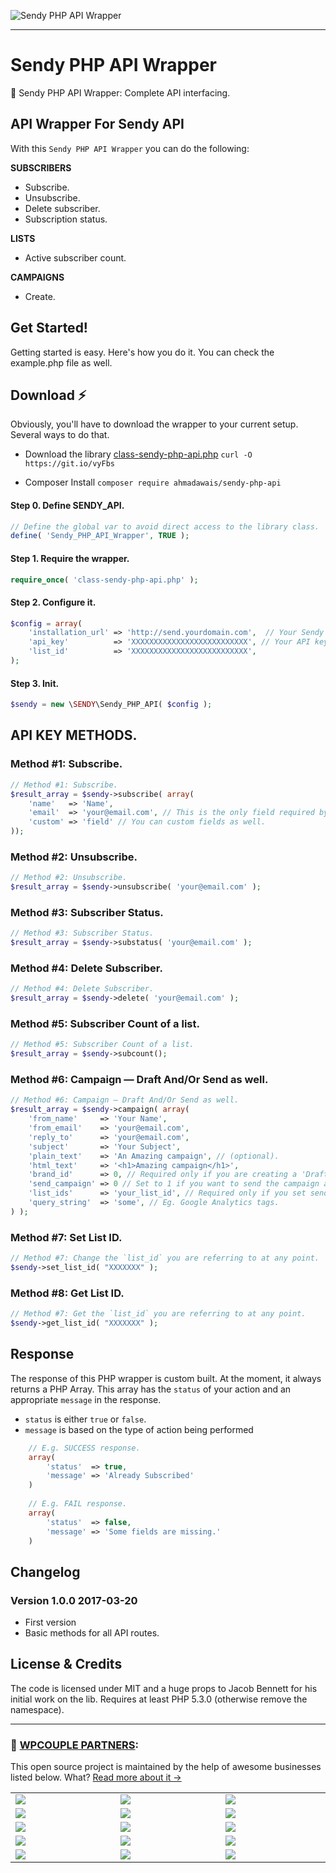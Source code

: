 ![Sendy PHP API Wrapper](https://i.imgur.com/FylVZzy.png)

---

# Sendy PHP API Wrapper
🚀 Sendy PHP API Wrapper: Complete API interfacing.

## API Wrapper For Sendy API
With this `Sendy PHP API Wrapper` you can do the following:

**SUBSCRIBERS**
- Subscribe.
- Unsubscribe.
- Delete subscriber.
- Subscription status.

**LISTS**
- Active subscriber count.

**CAMPAIGNS**
- Create.

## Get Started!
Getting started is easy. Here's how you do it. You can check the example.php file as well.

## Download ⚡️
Obviously, you'll have to download the wrapper to your current setup. Several ways to do that.

- Download the library [class-sendy-php-api.php](https://github.com/ahmadawais/Sendy-PHP-API/blob/master/src/class-sendy-php-api.php)
`curl -O https://git.io/vyFbs`

- Composer Install
`composer require ahmadawais/sendy-php-api`

#### Step 0. Define SENDY_API.
```php
// Define the global var to avoid direct access to the library class.
define( 'Sendy_PHP_API_Wrapper', TRUE );
```

#### Step 1. Require the wrapper.
```php
require_once( 'class-sendy-php-api.php' );
```

#### Step 2. Configure it.
```php
$config = array(
    'installation_url' => 'http://send.yourdomain.com',  // Your Sendy installation URL (without trailing slash).
    'api_key'          => 'XXXXXXXXXXXXXXXXXXXXXXXXXX', // Your API key. Aavailable in Sendy Settings.
    'list_id'          => 'XXXXXXXXXXXXXXXXXXXXXXXXXX',
);
```

#### Step 3. Init.
```php
$sendy = new \SENDY\Sendy_PHP_API( $config );
```

## API KEY METHODS.
### Method #1: Subscribe.
```php
// Method #1: Subscribe.
$result_array = $sendy->subscribe( array(
    'name'   => 'Name',
    'email'  => 'your@email.com', // This is the only field required by sendy.
    'custom' => 'field' // You can custom fields as well.
));
```

### Method #2: Unsubscribe.
```php
// Method #2: Unsubscribe.
$result_array = $sendy->unsubscribe( 'your@email.com' );
```

### Method #3: Subscriber Status.
```php
// Method #3: Subscriber Status.
$result_array = $sendy->substatus( 'your@email.com' );
```

### Method #4: Delete Subscriber.
```php
// Method #4: Delete Subscriber.
$result_array = $sendy->delete( 'your@email.com' );
```

### Method #5: Subscriber Count of a list.
```php
// Method #5: Subscriber Count of a list.
$result_array = $sendy->subcount();
```

### Method #6: Campaign — Draft And/Or Send as well.
```php
// Method #6: Campaign — Draft And/Or Send as well.
$result_array = $sendy->campaign( array(
    'from_name'     => 'Your Name',
    'from_email'    => 'your@email.com',
    'reply_to'      => 'your@email.com',
    'subject'       => 'Your Subject',
    'plain_text'    => 'An Amazing campaign', // (optional).
    'html_text'     => '<h1>Amazing campaign</h1>',
    'brand_id'      => 0, // Required only if you are creating a 'Draft' campaign.
    'send_campaign' => 0 // Set to 1 if you want to send the campaign as well and not just create a draft. Default is 0.
    'list_ids'      => 'your_list_id', // Required only if you set send_campaign to 1.
    'query_string'  => 'some', // Eg. Google Analytics tags.
) );
```

### Method #7: Set List ID.
```php
// Method #7: Change the `list_id` you are referring to at any point.
$sendy->set_list_id( "XXXXXXX" );
```

### Method #8: Get List ID.
```php
// Method #7: Get the `list_id` you are referring to at any point.
$sendy->get_list_id( "XXXXXXX" );
```

## Response
The response of this PHP wrapper is custom built. At the moment, it always returns a PHP Array. This array has the `status` of your action and an appropriate `message` in the response. 

- `status` is either `true` or `false`.
- `message` is based on the type of action being performed

```php
    // E.g. SUCCESS response.
    array(
        'status'  => true,
        'message' => 'Already Subscribed'
    )
    
    // E.g. FAIL response.
    array(
        'status'  => false,
        'message' => 'Some fields are missing.'
    )
```


## Changelog

### Version 1.0.0 2017-03-20
- First version
- Basic methods for all API routes.

## License & Credits

The code is licensed under MIT and a huge props to Jacob Bennett for his initial work on the lib.
Requires at least PHP 5.3.0 (otherwise remove the namespace).

---
### 🙌 [WPCOUPLE PARTNERS](https://WPCouple.com/partners):
This open source project is maintained by the help of awesome businesses listed below. What? [Read more about it →](https://WPCouple.com/partners)

<table width='100%'>
	<tr>
		<td width='333.33'><a target='_blank' href='https://www.gravityforms.com/?utm_source=WPCouple&utm_medium=Partner'><img src='http://on.ahmda.ws/mtrE/c' /></a></td>
		<td width='333.33'><a target='_blank' href='https://kinsta.com/?utm_source=WPCouple&utm_medium=Partner'><img src='http://on.ahmda.ws/mu5O/c' /></a></td>
		<td width='333.33'><a target='_blank' href='https://wpengine.com/?utm_source=WPCouple&utm_medium=Partner'><img src='http://on.ahmda.ws/mto3/c' /></a></td>
	</tr>
	<tr>
		<td width='333.33'><a target='_blank' href='https://www.sitelock.com/?utm_source=WPCouple&utm_medium=Partner'><img src='http://on.ahmda.ws/mtyZ/c' /></a></td>
		<td width='333.33'><a target='_blank' href='https://wp-rocket.me/?utm_source=WPCouple&utm_medium=Partner'><img src='http://on.ahmda.ws/mtrv/c' /></a></td>
		<td width='333.33'><a target='_blank' href='https://blogvault.net/?utm_source=WPCouple&utm_medium=Partner'><img src='http://on.ahmda.ws/mtph/c' /></a></td>
	</tr>
	<tr>
		<td width='333.33'><a target='_blank' href='http://cridio.com/?utm_source=WPCouple&utm_medium=Partner'><img src='http://on.ahmda.ws/mtmy/c' /></a></td>
		<td width='333.33'><a target='_blank' href='http://wecobble.com/?utm_source=WPCouple&utm_medium=Partner'><img src='http://on.ahmda.ws/mtrW/c' /></a></td>
		<td width='333.33'><a target='_blank' href='https://www.cloudways.com/?utm_source=WPCouple&utm_medium=Partner'><img src='http://on.ahmda.ws/mu0C/c' /></a></td>
	</tr>
	<tr>
		<td width='333.33'><a target='_blank' href='https://www.cozmoslabs.com/?utm_source=WPCouple&utm_medium=Partner'><img src='http://on.ahmda.ws/mu9W/c' /></a></td>
		<td width='333.33'><a target='_blank' href='https://wpgeodirectory.com/?utm_source=WPCouple&utm_medium=Partner'><img src='http://on.ahmda.ws/mtwv/c' /></a></td>
		<td width='333.33'><a target='_blank' href='https://www.wpsecurityauditlog.com/?utm_source=WPCouple&utm_medium=Partner'><img src='http://on.ahmda.ws/mtkh/c' /></a></td>
	</tr>
	<tr>
		<td width='333.33'><a target='_blank' href='https://mythemeshop.com/?utm_source=WPCouple&utm_medium=Partner'><img src='http://on.ahmda.ws/n3ug/c' /></a></td>
		<td width='333.33'><a target='_blank' href='https://www.liquidweb.com/?utm_source=WPCouple&utm_medium=Partner'><img src='http://on.ahmda.ws/mtnt/c' /></a></td>
		<td width='333.33'><a target='_blank' href='https://WPCouple.com/contact?utm_source=WPCouple&utm_medium=Partner'><img src='http://on.ahmda.ws/mu3F/c' /></a></td>
	</tr>
</table>

